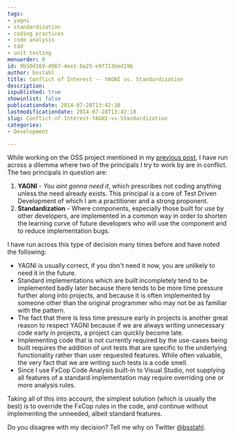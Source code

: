 ```yaml
---
tags:
- yagni
- standardization
- coding practices
- code analysis
- tdd
- unit testing
menuorder: 0
id: 9b50d169-d967-4ee1-ba25-e97713bed19b
author: bsstahl
title: Conflict of Interest -- YAGNI vs. Standardization
description: 
ispublished: true
showinlist: false
publicationdate: 2014-07-28T13:42:10
lastmodificationdate: 2014-07-28T13:42:10
slug: Conflict-of-Interest-YAGNI-vs-Standardization
categories:
- Development

---
```


While working on the OSS project mentioned in my [previous post](http://www.cognitiveinheritance.com/post/New-OSS-Project.aspx), I have run across a dilemma where two of the principals I try to work by are in conflict. The two principals in question are:

1. **YAGNI** - *You aint gonna need it*, which prescribes not coding anything unless the need already exists. This principal is a core of Test Driven Development of which I am a practitioner and a strong proponent.
2. **Standardization** - Where components, especially those built for use by other developers, are implemented in a common way in order to shorten the learning curve of future developers who will use the component and to reduce implementation bugs.


I have run across this type of decision many times before and have noted the following:

- YAGNI is usually correct, if you don't need it now, you are unlikely to need it in the future.
- Standard implementations which are built incompletely tend to be implemented badly later because there tends to be more time pressure further along into projects, and because it is often implemented by someone other than the original programmer who may not be as familiar with the pattern.
- The fact that there is less time pressure early in projects is another great reason to respect YAGNI because if we are always writing unnecessary code early in projects, a project can quickly become late.
- Implementing code that is not currently required by the use-cases being built requires the addition of unit tests that are specific to the underlying functionality rather than user requested features. While often valuable, the very fact that we are writing such tests is a code smell.
- Since I use FxCop Code Analysis built-in to Visual Studio, not supplying all features of a standard implementation may require overriding one or more analysis rules.


Taking all of this into account, the simplest solution (which is usually the best) is to override the FxCop rules in the code, and continue without implementing the unneeded, albeit standard features.

Do you disagree with my decision? Tell me why on Twitter [@bsstahl](http://twitter.com/bsstahl).

